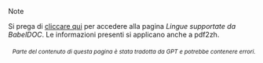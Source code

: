 > [!NOTE]
> Si prega di [cliccare qui](https://funstory-ai.github.io/BabelDOC/supported_languages/) per accedere alla pagina *Lingue supportate da BabelDOC*. Le informazioni presenti si applicano anche a pdf2zh.

<div align="right"> 
<h6><small>Parte del contenuto di questa pagina è stata tradotta da GPT e potrebbe contenere errori.</small></h6>